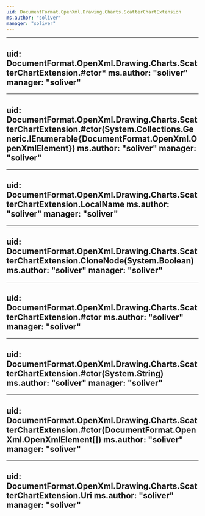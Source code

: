 ```yaml
---
uid: DocumentFormat.OpenXml.Drawing.Charts.ScatterChartExtension
ms.author: "soliver"
manager: "soliver"
---
```


---
uid: DocumentFormat.OpenXml.Drawing.Charts.ScatterChartExtension.#ctor*
ms.author: "soliver"
manager: "soliver"
---

---
uid: DocumentFormat.OpenXml.Drawing.Charts.ScatterChartExtension.#ctor(System.Collections.Generic.IEnumerable{DocumentFormat.OpenXml.OpenXmlElement})
ms.author: "soliver"
manager: "soliver"
---

---
uid: DocumentFormat.OpenXml.Drawing.Charts.ScatterChartExtension.LocalName
ms.author: "soliver"
manager: "soliver"
---

---
uid: DocumentFormat.OpenXml.Drawing.Charts.ScatterChartExtension.CloneNode(System.Boolean)
ms.author: "soliver"
manager: "soliver"
---

---
uid: DocumentFormat.OpenXml.Drawing.Charts.ScatterChartExtension.#ctor
ms.author: "soliver"
manager: "soliver"
---

---
uid: DocumentFormat.OpenXml.Drawing.Charts.ScatterChartExtension.#ctor(System.String)
ms.author: "soliver"
manager: "soliver"
---

---
uid: DocumentFormat.OpenXml.Drawing.Charts.ScatterChartExtension.#ctor(DocumentFormat.OpenXml.OpenXmlElement[])
ms.author: "soliver"
manager: "soliver"
---

---
uid: DocumentFormat.OpenXml.Drawing.Charts.ScatterChartExtension.Uri
ms.author: "soliver"
manager: "soliver"
---
